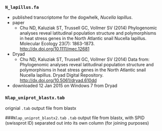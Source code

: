 

### `N_lapillus.fa` 
- published transcriptome for the dogwhelk, *Nucella lapillus*.
- paper
  - Chu ND, Kaluziak ST, Trussell GC, Vollmer SV (2014) Phylogenomic analyses reveal latitudinal population structure and polymorphisms in heat stress genes in the North Atlantic snail Nucella lapillus. Molecular Ecology 23(7): 1863-1873. http://dx.doi.org/10.1111/mec.12681
- Dryad
  - Chu ND, Kaluziak ST, Trussell GC, Vollmer SV (2014) Data from: Phylogenomic analyses reveal latitudinal population structure and polymorphisms in heat stress genes in the North Atlantic snail Nucella lapillus. Dryad Digital Repository. http://dx.doi.org/10.5061/dryad.610dd
- downloaded 12 Jan 2015 on Windows 7 from Dryad 

### `Nlap_uniprot_blastx.tab`
orignial `.tab` output file from blastx

###`Nlap_uniprot_blastx2.tab`
`.tab` output file from blastx, with SPID (swissprot ID) separated out into its own column (for joining purposes)


